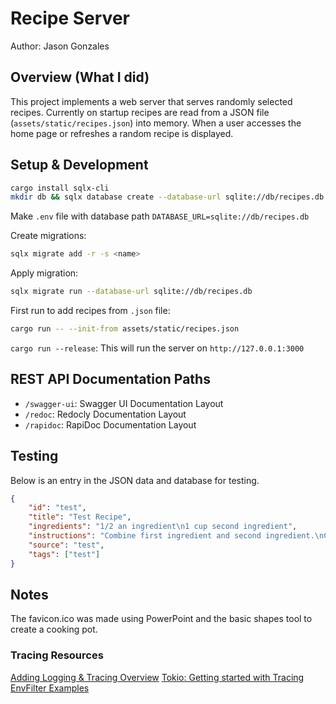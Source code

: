 # Recipe Server
Author: Jason Gonzales

## Overview (What I did)

This project implements a web server that serves randomly selected recipes. Currently on startup recipes are read from a JSON file (`assets/static/recipes.json`) into memory. When a user accesses the home page or refreshes a random recipe is displayed.

## Setup & Development

```sh
cargo install sqlx-cli
mkdir db && sqlx database create --database-url sqlite://db/recipes.db
```

Make `.env` file with database path `DATABASE_URL=sqlite://db/recipes.db`

Create migrations:
```sh
sqlx migrate add -r -s <name>
```

Apply migration:
```sh
sqlx migrate run --database-url sqlite://db/recipes.db
```

First run to add recipes from `.json` file:
```sh
cargo run -- --init-from assets/static/recipes.json
```

`cargo run --release`: This will run the server on `http://127.0.0.1:3000`

## REST API Documentation Paths

- `/swagger-ui`: Swagger UI Documentation Layout
- `/redoc`: Redocly Documentation Layout
- `/rapidoc`: RapiDoc Documentation Layout  

## Testing

Below is an entry in the JSON data and database for testing.
```json
{
    "id": "test",
    "title": "Test Recipe",
    "ingredients": "1/2 an ingredient\n1 cup second ingredient",
    "instructions": "Combine first ingredient and second ingredient.\nCook until ready to serve.",
    "source": "test",
    "tags": ["test"]
}
```

## Notes

The favicon.ico was made using PowerPoint and the basic shapes tool to create a cooking pot.

### Tracing Resources

[Adding Logging & Tracing Overview](https://carlosmv.hashnode.dev/adding-logging-and-tracing-to-an-axum-app-rust)
[Tokio: Getting started with Tracing](https://tokio.rs/tokio/topics/tracing)
[EnvFilter Examples](https://docs.rs/tracing-subscriber/latest/tracing_subscriber/filter/struct.EnvFilter.html#examples)
